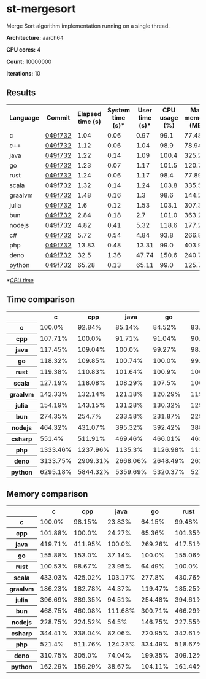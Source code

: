 # st-mergesort

Merge Sort algorithm implementation running on a single thread.

**Architecture:** aarch64

**CPU cores:** 4

**Count:** 10000000

**Iterations:** 10

## Results

<table>
  <tr>
    <th>Language</th>
    <th>Commit</th>
    <th>Elapsed time (s)</th>
    <th>System time (s)*</th>
    <th>User time (s)*</th>
    <th>CPU usage (%)</th>
    <th>Max memory (MB)</th>
  </tr>
  <tr>
    <td>c</td>
    <td>
      <a href="https://github.com/leroyguillaume/langbench/blob/049f7326057b767701b1f30b88454cc690538d73/benchmarks/c">
        049f732
      </a>
    </td>
    <td>1.04</td>
    <td>0.06</td>
    <td>0.97</td>
    <td>99.1</td>
    <td>77.48</td>
  </tr>
  <tr>
    <td>c++</td>
    <td>
      <a href="https://github.com/leroyguillaume/langbench/blob/049f7326057b767701b1f30b88454cc690538d73/benchmarks/cpp">
        049f732
      </a>
    </td>
    <td>1.12</td>
    <td>0.06</td>
    <td>1.04</td>
    <td>98.9</td>
    <td>78.94</td>
  </tr>
  <tr>
    <td>java</td>
    <td>
      <a href="https://github.com/leroyguillaume/langbench/blob/049f7326057b767701b1f30b88454cc690538d73/benchmarks/java">
        049f732
      </a>
    </td>
    <td>1.22</td>
    <td>0.14</td>
    <td>1.09</td>
    <td>100.4</td>
    <td>325.2</td>
  </tr>
  <tr>
    <td>go</td>
    <td>
      <a href="https://github.com/leroyguillaume/langbench/blob/049f7326057b767701b1f30b88454cc690538d73/benchmarks/go">
        049f732
      </a>
    </td>
    <td>1.23</td>
    <td>0.07</td>
    <td>1.17</td>
    <td>101.5</td>
    <td>120.78</td>
  </tr>
  <tr>
    <td>rust</td>
    <td>
      <a href="https://github.com/leroyguillaume/langbench/blob/049f7326057b767701b1f30b88454cc690538d73/benchmarks/rust">
        049f732
      </a>
    </td>
    <td>1.24</td>
    <td>0.06</td>
    <td>1.17</td>
    <td>98.4</td>
    <td>77.89</td>
  </tr>
  <tr>
    <td>scala</td>
    <td>
      <a href="https://github.com/leroyguillaume/langbench/blob/049f7326057b767701b1f30b88454cc690538d73/benchmarks/scala">
        049f732
      </a>
    </td>
    <td>1.32</td>
    <td>0.14</td>
    <td>1.24</td>
    <td>103.8</td>
    <td>335.52</td>
  </tr>
  <tr>
    <td>graalvm</td>
    <td>
      <a href="https://github.com/leroyguillaume/langbench/blob/049f7326057b767701b1f30b88454cc690538d73/benchmarks/graalvm">
        049f732
      </a>
    </td>
    <td>1.48</td>
    <td>0.16</td>
    <td>1.3</td>
    <td>98.6</td>
    <td>144.29</td>
  </tr>
  <tr>
    <td>julia</td>
    <td>
      <a href="https://github.com/leroyguillaume/langbench/blob/049f7326057b767701b1f30b88454cc690538d73/benchmarks/julia">
        049f732
      </a>
    </td>
    <td>1.6</td>
    <td>0.12</td>
    <td>1.53</td>
    <td>103.1</td>
    <td>307.36</td>
  </tr>
  <tr>
    <td>bun</td>
    <td>
      <a href="https://github.com/leroyguillaume/langbench/blob/049f7326057b767701b1f30b88454cc690538d73/benchmarks/bun">
        049f732
      </a>
    </td>
    <td>2.84</td>
    <td>0.18</td>
    <td>2.7</td>
    <td>101.0</td>
    <td>363.2</td>
  </tr>
  <tr>
    <td>nodejs</td>
    <td>
      <a href="https://github.com/leroyguillaume/langbench/blob/049f7326057b767701b1f30b88454cc690538d73/benchmarks/nodejs">
        049f732
      </a>
    </td>
    <td>4.82</td>
    <td>0.41</td>
    <td>5.32</td>
    <td>118.6</td>
    <td>177.24</td>
  </tr>
  <tr>
    <td>c#</td>
    <td>
      <a href="https://github.com/leroyguillaume/langbench/blob/049f7326057b767701b1f30b88454cc690538d73/benchmarks/csharp">
        049f732
      </a>
    </td>
    <td>5.72</td>
    <td>0.54</td>
    <td>4.84</td>
    <td>93.8</td>
    <td>266.86</td>
  </tr>
  <tr>
    <td>php</td>
    <td>
      <a href="https://github.com/leroyguillaume/langbench/blob/049f7326057b767701b1f30b88454cc690538d73/benchmarks/php">
        049f732
      </a>
    </td>
    <td>13.83</td>
    <td>0.48</td>
    <td>13.31</td>
    <td>99.0</td>
    <td>403.99</td>
  </tr>
  <tr>
    <td>deno</td>
    <td>
      <a href="https://github.com/leroyguillaume/langbench/blob/049f7326057b767701b1f30b88454cc690538d73/benchmarks/deno">
        049f732
      </a>
    </td>
    <td>32.5</td>
    <td>1.36</td>
    <td>47.74</td>
    <td>150.6</td>
    <td>240.78</td>
  </tr>
  <tr>
    <td>python</td>
    <td>
      <a href="https://github.com/leroyguillaume/langbench/blob/049f7326057b767701b1f30b88454cc690538d73/benchmarks/python">
        049f732
      </a>
    </td>
    <td>65.28</td>
    <td>0.13</td>
    <td>65.11</td>
    <td>99.0</td>
    <td>125.75</td>
  </tr>
</table>

*\*[CPU time](https://en.wikipedia.org/wiki/CPU_time)*

## Time comparison

<table>
  <tr>
    <th></th>
    <th>c</th>
    <th>cpp</th>
    <th>java</th>
    <th>go</th>
    <th>rust</th>
    <th>scala</th>
    <th>graalvm</th>
    <th>julia</th>
    <th>bun</th>
    <th>nodejs</th>
    <th>csharp</th>
    <th>php</th>
    <th>deno</th>
    <th>python</th>
  </tr>
  <tr>
    <th>c</th>
    <td>100.0%</td>
    <td>92.84%</td>
    <td>85.14%</td>
    <td>84.52%</td>
    <td>83.76%</td>
    <td>78.62%</td>
    <td>70.26%</td>
    <td>64.85%</td>
    <td>36.45%</td>
    <td>21.54%</td>
    <td>18.14%</td>
    <td>7.5%</td>
    <td>3.19%</td>
    <td>1.59%</td>
  </tr>
  <tr>
    <th>cpp</th>
    <td>107.71%</td>
    <td>100.0%</td>
    <td>91.71%</td>
    <td>91.04%</td>
    <td>90.23%</td>
    <td>84.69%</td>
    <td>75.68%</td>
    <td>69.86%</td>
    <td>39.26%</td>
    <td>23.2%</td>
    <td>19.53%</td>
    <td>8.08%</td>
    <td>3.44%</td>
    <td>1.71%</td>
  </tr>
  <tr>
    <th>java</th>
    <td>117.45%</td>
    <td>109.04%</td>
    <td>100.0%</td>
    <td>99.27%</td>
    <td>98.38%</td>
    <td>92.34%</td>
    <td>82.52%</td>
    <td>76.17%</td>
    <td>42.81%</td>
    <td>25.3%</td>
    <td>21.3%</td>
    <td>8.81%</td>
    <td>3.75%</td>
    <td>1.87%</td>
  </tr>
  <tr>
    <th>go</th>
    <td>118.32%</td>
    <td>109.85%</td>
    <td>100.74%</td>
    <td>100.0%</td>
    <td>99.11%</td>
    <td>93.03%</td>
    <td>83.13%</td>
    <td>76.74%</td>
    <td>43.13%</td>
    <td>25.48%</td>
    <td>21.46%</td>
    <td>8.87%</td>
    <td>3.78%</td>
    <td>1.88%</td>
  </tr>
  <tr>
    <th>rust</th>
    <td>119.38%</td>
    <td>110.83%</td>
    <td>101.64%</td>
    <td>100.9%</td>
    <td>100.0%</td>
    <td>93.86%</td>
    <td>83.88%</td>
    <td>77.42%</td>
    <td>43.51%</td>
    <td>25.71%</td>
    <td>21.65%</td>
    <td>8.95%</td>
    <td>3.81%</td>
    <td>1.9%</td>
  </tr>
  <tr>
    <th>scala</th>
    <td>127.19%</td>
    <td>118.08%</td>
    <td>108.29%</td>
    <td>107.5%</td>
    <td>106.54%</td>
    <td>100.0%</td>
    <td>89.36%</td>
    <td>82.49%</td>
    <td>46.36%</td>
    <td>27.39%</td>
    <td>23.07%</td>
    <td>9.54%</td>
    <td>4.06%</td>
    <td>2.02%</td>
  </tr>
  <tr>
    <th>graalvm</th>
    <td>142.33%</td>
    <td>132.14%</td>
    <td>121.18%</td>
    <td>120.29%</td>
    <td>119.22%</td>
    <td>111.9%</td>
    <td>100.0%</td>
    <td>92.31%</td>
    <td>51.88%</td>
    <td>30.65%</td>
    <td>25.81%</td>
    <td>10.67%</td>
    <td>4.54%</td>
    <td>2.26%</td>
  </tr>
  <tr>
    <th>julia</th>
    <td>154.19%</td>
    <td>143.15%</td>
    <td>131.28%</td>
    <td>130.32%</td>
    <td>129.16%</td>
    <td>121.23%</td>
    <td>108.33%</td>
    <td>100.0%</td>
    <td>56.2%</td>
    <td>33.21%</td>
    <td>27.96%</td>
    <td>11.56%</td>
    <td>4.92%</td>
    <td>2.45%</td>
  </tr>
  <tr>
    <th>bun</th>
    <td>274.35%</td>
    <td>254.7%</td>
    <td>233.58%</td>
    <td>231.87%</td>
    <td>229.81%</td>
    <td>215.69%</td>
    <td>192.75%</td>
    <td>177.92%</td>
    <td>100.0%</td>
    <td>59.09%</td>
    <td>49.76%</td>
    <td>20.57%</td>
    <td>8.75%</td>
    <td>4.36%</td>
  </tr>
  <tr>
    <th>nodejs</th>
    <td>464.32%</td>
    <td>431.07%</td>
    <td>395.32%</td>
    <td>392.42%</td>
    <td>388.93%</td>
    <td>365.05%</td>
    <td>326.22%</td>
    <td>301.13%</td>
    <td>169.24%</td>
    <td>100.0%</td>
    <td>84.21%</td>
    <td>34.82%</td>
    <td>14.82%</td>
    <td>7.38%</td>
  </tr>
  <tr>
    <th>csharp</th>
    <td>551.4%</td>
    <td>511.91%</td>
    <td>469.46%</td>
    <td>466.01%</td>
    <td>461.87%</td>
    <td>433.51%</td>
    <td>387.4%</td>
    <td>357.6%</td>
    <td>200.98%</td>
    <td>118.75%</td>
    <td>100.0%</td>
    <td>41.35%</td>
    <td>17.6%</td>
    <td>8.76%</td>
  </tr>
  <tr>
    <th>php</th>
    <td>1333.46%</td>
    <td>1237.96%</td>
    <td>1135.3%</td>
    <td>1126.98%</td>
    <td>1116.96%</td>
    <td>1048.37%</td>
    <td>936.86%</td>
    <td>864.79%</td>
    <td>486.05%</td>
    <td>287.19%</td>
    <td>241.83%</td>
    <td>100.0%</td>
    <td>42.55%</td>
    <td>21.18%</td>
  </tr>
  <tr>
    <th>deno</th>
    <td>3133.75%</td>
    <td>2909.31%</td>
    <td>2668.06%</td>
    <td>2648.49%</td>
    <td>2624.96%</td>
    <td>2463.76%</td>
    <td>2201.69%</td>
    <td>2032.33%</td>
    <td>1142.25%</td>
    <td>674.91%</td>
    <td>568.33%</td>
    <td>235.01%</td>
    <td>100.0%</td>
    <td>49.78%</td>
  </tr>
  <tr>
    <th>python</th>
    <td>6295.18%</td>
    <td>5844.32%</td>
    <td>5359.69%</td>
    <td>5320.37%</td>
    <td>5273.1%</td>
    <td>4949.28%</td>
    <td>4422.83%</td>
    <td>4082.61%</td>
    <td>2294.59%</td>
    <td>1355.78%</td>
    <td>1141.68%</td>
    <td>472.09%</td>
    <td>200.88%</td>
    <td>100.0%</td>
  </tr>
</table>

## Memory comparison

<table>
  <tr>
    <th></th>
    <th>c</th>
    <th>cpp</th>
    <th>java</th>
    <th>go</th>
    <th>rust</th>
    <th>scala</th>
    <th>graalvm</th>
    <th>julia</th>
    <th>bun</th>
    <th>nodejs</th>
    <th>csharp</th>
    <th>php</th>
    <th>deno</th>
    <th>python</th>
  </tr>
  <tr>
    <th>c</th>
    <td>100.0%</td>
    <td>98.15%</td>
    <td>23.83%</td>
    <td>64.15%</td>
    <td>99.48%</td>
    <td>23.09%</td>
    <td>53.7%</td>
    <td>25.21%</td>
    <td>21.33%</td>
    <td>43.72%</td>
    <td>29.04%</td>
    <td>19.18%</td>
    <td>32.18%</td>
    <td>61.62%</td>
  </tr>
  <tr>
    <th>cpp</th>
    <td>101.88%</td>
    <td>100.0%</td>
    <td>24.27%</td>
    <td>65.36%</td>
    <td>101.35%</td>
    <td>23.53%</td>
    <td>54.71%</td>
    <td>25.68%</td>
    <td>21.74%</td>
    <td>44.54%</td>
    <td>29.58%</td>
    <td>19.54%</td>
    <td>32.79%</td>
    <td>62.78%</td>
  </tr>
  <tr>
    <th>java</th>
    <td>419.71%</td>
    <td>411.95%</td>
    <td>100.0%</td>
    <td>269.26%</td>
    <td>417.51%</td>
    <td>96.92%</td>
    <td>225.38%</td>
    <td>105.8%</td>
    <td>89.54%</td>
    <td>183.48%</td>
    <td>121.86%</td>
    <td>80.5%</td>
    <td>135.06%</td>
    <td>258.62%</td>
  </tr>
  <tr>
    <th>go</th>
    <td>155.88%</td>
    <td>153.0%</td>
    <td>37.14%</td>
    <td>100.0%</td>
    <td>155.06%</td>
    <td>36.0%</td>
    <td>83.7%</td>
    <td>39.3%</td>
    <td>33.25%</td>
    <td>68.14%</td>
    <td>45.26%</td>
    <td>29.9%</td>
    <td>50.16%</td>
    <td>96.05%</td>
  </tr>
  <tr>
    <th>rust</th>
    <td>100.53%</td>
    <td>98.67%</td>
    <td>23.95%</td>
    <td>64.49%</td>
    <td>100.0%</td>
    <td>23.21%</td>
    <td>53.98%</td>
    <td>25.34%</td>
    <td>21.45%</td>
    <td>43.95%</td>
    <td>29.19%</td>
    <td>19.28%</td>
    <td>32.35%</td>
    <td>61.94%</td>
  </tr>
  <tr>
    <th>scala</th>
    <td>433.03%</td>
    <td>425.02%</td>
    <td>103.17%</td>
    <td>277.8%</td>
    <td>430.76%</td>
    <td>100.0%</td>
    <td>232.53%</td>
    <td>109.16%</td>
    <td>92.38%</td>
    <td>189.3%</td>
    <td>125.73%</td>
    <td>83.05%</td>
    <td>139.35%</td>
    <td>266.82%</td>
  </tr>
  <tr>
    <th>graalvm</th>
    <td>186.23%</td>
    <td>182.78%</td>
    <td>44.37%</td>
    <td>119.47%</td>
    <td>185.25%</td>
    <td>43.01%</td>
    <td>100.0%</td>
    <td>46.95%</td>
    <td>39.73%</td>
    <td>81.41%</td>
    <td>54.07%</td>
    <td>35.72%</td>
    <td>59.93%</td>
    <td>114.75%</td>
  </tr>
  <tr>
    <th>julia</th>
    <td>396.69%</td>
    <td>389.35%</td>
    <td>94.51%</td>
    <td>254.48%</td>
    <td>394.61%</td>
    <td>91.61%</td>
    <td>213.01%</td>
    <td>100.0%</td>
    <td>84.63%</td>
    <td>173.41%</td>
    <td>115.18%</td>
    <td>76.08%</td>
    <td>127.66%</td>
    <td>244.43%</td>
  </tr>
  <tr>
    <th>bun</th>
    <td>468.75%</td>
    <td>460.08%</td>
    <td>111.68%</td>
    <td>300.71%</td>
    <td>466.29%</td>
    <td>108.25%</td>
    <td>251.71%</td>
    <td>118.17%</td>
    <td>100.0%</td>
    <td>204.92%</td>
    <td>136.1%</td>
    <td>89.9%</td>
    <td>150.84%</td>
    <td>288.83%</td>
  </tr>
  <tr>
    <th>nodejs</th>
    <td>228.75%</td>
    <td>224.52%</td>
    <td>54.5%</td>
    <td>146.75%</td>
    <td>227.55%</td>
    <td>52.83%</td>
    <td>122.83%</td>
    <td>57.67%</td>
    <td>48.8%</td>
    <td>100.0%</td>
    <td>66.42%</td>
    <td>43.87%</td>
    <td>73.61%</td>
    <td>140.95%</td>
  </tr>
  <tr>
    <th>csharp</th>
    <td>344.41%</td>
    <td>338.04%</td>
    <td>82.06%</td>
    <td>220.95%</td>
    <td>342.61%</td>
    <td>79.54%</td>
    <td>184.94%</td>
    <td>86.82%</td>
    <td>73.47%</td>
    <td>150.56%</td>
    <td>100.0%</td>
    <td>66.06%</td>
    <td>110.83%</td>
    <td>212.22%</td>
  </tr>
  <tr>
    <th>php</th>
    <td>521.4%</td>
    <td>511.76%</td>
    <td>124.23%</td>
    <td>334.49%</td>
    <td>518.67%</td>
    <td>120.41%</td>
    <td>279.98%</td>
    <td>131.44%</td>
    <td>111.23%</td>
    <td>227.93%</td>
    <td>151.39%</td>
    <td>100.0%</td>
    <td>167.79%</td>
    <td>321.27%</td>
  </tr>
  <tr>
    <th>deno</th>
    <td>310.75%</td>
    <td>305.0%</td>
    <td>74.04%</td>
    <td>199.35%</td>
    <td>309.12%</td>
    <td>71.76%</td>
    <td>166.87%</td>
    <td>78.34%</td>
    <td>66.29%</td>
    <td>135.85%</td>
    <td>90.23%</td>
    <td>59.6%</td>
    <td>100.0%</td>
    <td>191.48%</td>
  </tr>
  <tr>
    <th>python</th>
    <td>162.29%</td>
    <td>159.29%</td>
    <td>38.67%</td>
    <td>104.11%</td>
    <td>161.44%</td>
    <td>37.48%</td>
    <td>87.15%</td>
    <td>40.91%</td>
    <td>34.62%</td>
    <td>70.95%</td>
    <td>47.12%</td>
    <td>31.13%</td>
    <td>52.23%</td>
    <td>100.0%</td>
  </tr>
</table>

